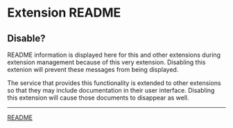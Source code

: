 # Extension README

## Disable?

README information is displayed here for this and other extensions during extension management because of this very extension. Disabling this extenion will prevent these messages from being displayed.

The service that provides this functionality is extended to other extensions so that they may include documentation in their user interface. Disabling this extension will cause those documents to disappear as well.

---

[README](../../README.md)